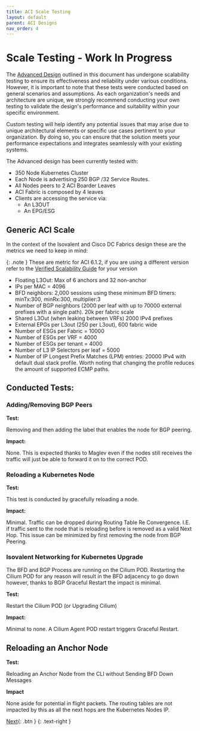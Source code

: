 ```yaml
---
title: ACI Scale Testing
layout: default
parent: ACI Designs
nav_order: 4
---
```


# Scale Testing - Work In Progress


The [Advanced Design](../../advanced_design) outlined in this document has undergone scalability testing to ensure its effectiveness and reliability under various conditions. However, it is important to note that these tests were conducted based on general scenarios and assumptions. As each organization's needs and architecture are unique, we strongly recommend conducting your own testing to validate the design's performance and suitability within your specific environment.

Custom testing will help identify any potential issues that may arise due to unique architectural elements or specific use cases pertinent to your organization. By doing so, you can ensure that the solution meets your performance expectations and integrates seamlessly with your existing systems.


The Advanced design has been currently tested with:

- 350 Node Kubernetes Cluster
- Each Node is advertising 250 BGP /32 Service Routes. 
- All Nodes peers to 2 ACI Boarder Leaves
- ACI Fabric is composed by 4 leaves
- Clients are accessing the service via: 
  - An L3OUT
  - An EPG/ESG

## Generic ACI Scale 

In the context of the Isovalent and Cisco DC Fabrics design these are the metrics we need to keep in mind:

{: .note }
These are metric for ACI 6.1.2, if you are using a different version refer to the [Verified Scalability Guide](https://www.cisco.com/c/en/us/support/cloud-systems-management/application-policy-infrastructure-controller-apic/tsd-products-support-series-home.html) for your version


- Floating L3Out: Max of 6 anchors and 32 non-anchor
- IPs per MAC = 4096
- BFD neighbors: 2,000 sessions using these minimum BFD timers: minTx:300, minRx:300, multiplier:3
- Number of BGP neighbors (2000 per leaf with up to 70000 external prefixes with a single path). 20k per fabric scale
- Shared L3Out (when leaking between VRFs) 2000 IPv4 prefixes
- External EPGs per L3out (250 per L3out), 600 fabric wide
- Number of ESGs per Fabric = 10000
- Number of ESGs per VRF = 4000
- Number of ESGs per tenant = 4000
- Number of L3 IP Selectors per leaf = 5000
- Number of IP Longest Prefix Matches (LPM) entries: 20000 IPv4 with default dual stack profile. Worth noting that changing the profile reduces the amount of supported ECMP paths.

## Conducted Tests:

### Adding/Removing BGP Peers

**Test:**

Removing and then adding the label that enables the node for BGP peering.

**Impact:**

None. This is expected thanks to Maglev even if the nodes still receives the traffic will just be able to forward it on to the correct POD.

### Reloading a Kubernetes Node

**Test:**

This test is conducted by gracefully reloading a node.

**Impact:**

Minimal. Traffic can be dropped during Routing Table Re Convergence. I.E. if traffic sent to the node that is reloading before is removed as a valid Next Hop. 
This issue can be minimized by first removing the node from BGP Peering. 

### Isovalent Networking for Kubernetes Upgrade

The BFD and BGP Process are running on the Cilium POD. Restarting the Cilium POD for any reason will result in the BFD adjacency to go down however, thanks to BGP Graceful Restart the impact is minimal.

**Test:**

Restart the Cilium POD (or Upgrading Cilium)

**Impact:**

Minimal to none. A Cilium Agent POD restart triggers Graceful Restart.

## Reloading an Anchor Node
**Test:**

Reloading an Anchor Node from the CLI without Sending BFD Down Messages

**Impact**

None aside for potential in flight packets. 
The routing tables are not impacted by this as all the next hops are the Kubernetes Nodes IP.

[Next](/cilium-dc-design/docs/aci/examples/examples/){: .btn }
{: .text-right }